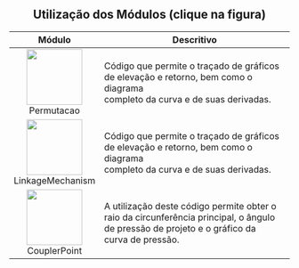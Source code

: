 <div align="center">
<p><h2>Utilização dos Módulos (clique na figura)</h2></p>

| Módulo | <div align="center">Descritivo</div> |
| :---: | :--- |
| [<img src="https://user-images.githubusercontent.com/67014817/151036493-bb767de8-bdbf-4c66-9eae-4e3e46a69bfb.svg" width="100">](informativos/elevdiagram.md)<br>Permutacao | Código que permite o traçado de gráficos<br>de elevação e retorno, bem como o diagrama<br> completo da curva e de suas derivadas. |
| [<img src="https://user-images.githubusercontent.com/67014817/150988899-18f6674e-2b38-445a-a473-28cb302c6894.jpg" width="100">](informativos/elevdiagram.md)<br>LinkageMechanism | Código que permite o traçado de gráficos<br>de elevação e retorno, bem como o diagrama<br> completo da curva e de suas derivadas. |
| [<img src="https://user-images.githubusercontent.com/67014817/150993176-d868ac4c-5671-4eaf-a35f-f72114724c28.jpg" width="100">](informativos/primecircle.md)<br>CouplerPoint | A utilização deste código permite obter o<br>raio da circunferência principal, o ângulo<br>de pressão de projeto e o gráfico da<br>curva de pressão. |
</div>